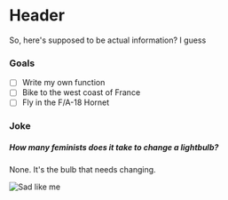 # Header

So, here's supposed to be actual information? I guess

### Goals

- [ ] Write my own function
- [ ] Bike to the west coast of France
- [ ] Fly in the F/A-18 Hornet

### Joke

##### How many feminists does it take to change a lightbulb?

None. It's the bulb that needs changing.

![Sad like me](https://67.media.tumblr.com/tumblr_mdlqnwxWfh1rrhjaso1_500.jpg)